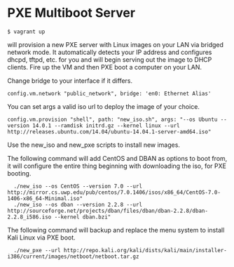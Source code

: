 PXE Multiboot Server
====================

```
$ vagrant up
```

will provision a new PXE server with Linux images on your LAN via bridged network mode.
It automatically detects your IP address and configures dhcpd, tftpd, etc. for you and will begin serving out the image to DHCP clients.
Fire up the VM and then PXE boot a computer on your LAN.

Change bridge to your interface if it differs.
```
config.vm.network "public_network", bridge: 'en0: Ethernet Alias'
```

You can set args a valid iso url to deploy the image of your choice.
```
config.vm.provision "shell", path: "new_iso.sh", args: "--os Ubuntu --version 14.0.1 --ramdisk initrd.gz --kernel linux --url http://releases.ubuntu.com/14.04/ubuntu-14.04.1-server-amd64.iso"
```

Use the new_iso and new_pxe scripts to install new images.

The following command will add CentOS and DBAN as options to boot from, it will configure the entire thing beginning with downloading the iso, for PXE booting.
```
  ./new_iso --os CentOS --version 7.0 --url http://mirror.cs.uwp.edu/pub/centos/7.0.1406/isos/x86_64/CentOS-7.0-1406-x86_64-Minimal.iso"
  ./new_iso --os dban --version 2.2.8 --url http://sourceforge.net/projects/dban/files/dban/dban-2.2.8/dban-2.2.8_i586.iso --kernel dban.bzi"
```

The following command will backup and replace the menu system to install Kali Linux via PXE boot.
```
  ./new_pxe --url http://repo.kali.org/kali/dists/kali/main/installer-i386/current/images/netboot/netboot.tar.gz
```

